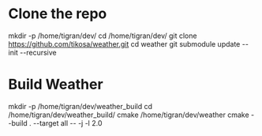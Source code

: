 # Clone the repo
 mkdir -p /home/tigran/dev/
 cd /home/tigran/dev/
 git clone https://github.com/tikosa/weather.git
 cd weather
 git submodule update --init --recursive

# Build Weather
 mkdir -p /home/tigran/dev/weather_build
 cd /home/tigran/dev/weather_build/
 cmake /home/tigran/dev/weather
 cmake --build . --target all -- -j -l 2.0
